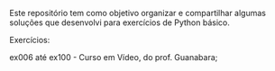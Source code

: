 Este repositório tem como objetivo organizar e compartilhar algumas soluções que desenvolvi para exercícios de Python básico.

Exercícios:

ex006 até ex100 - Curso em Vídeo, do prof. Guanabara;
